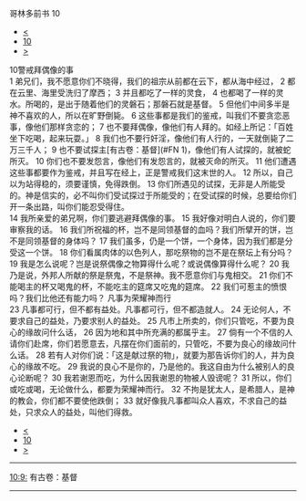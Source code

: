 ﻿





 哥林多前书 10




* [<](bible/1CO09.md)
* [10](bible/1CO.md)
* [>](bible/1CO11.md)



 
10警戒拜偶像的事  
1 弟兄们，我不愿意你们不晓得，我们的祖宗从前都在云下，都从海中经过， 
2 都在云里、海里受洗归了摩西； 
3 并且都吃了一样的灵食， 
4 也都喝了一样的灵水。所喝的，是出于随着他们的灵磐石；那磐石就是基督。 
5 但他们中间多半是神不喜欢的人，所以在旷野倒毙。 
6 这些事都是我们的鉴戒，叫我们不要贪恋恶事，像他们那样贪恋的； 
7 也不要拜偶像，像他们有人拜的。如经上所记：「百姓坐下吃喝，起来玩耍。」 
8 我们也不要行奸淫，像他们有人行的，一天就倒毙了二万三千人； 
9 也不要试探主[有古卷：基督](#FN
1)，像他们有人试探的，就被蛇所灭。 
10 你们也不要发怨言，像他们有发怨言的，就被灭命的所灭。 
11 他们遭遇这些事都要作为鉴戒，并且写在经上，正是警戒我们这末世的人。 
12 所以，自己以为站得稳的，须要谨慎，免得跌倒。 
13 你们所遇见的试探，无非是人所能受的。神是信实的，必不叫你们受试探过于所能受的；在受试探的时候，总要给你们开一条出路，叫你们能忍受得住。  
14 我所亲爱的弟兄啊，你们要逃避拜偶像的事。 
15 我好像对明白人说的，你们要审察我的话。 
16 我们所祝福的杯，岂不是同领基督的血吗？我们所擘开的饼，岂不是同领基督的身体吗？ 
17 我们虽多，仍是一个饼，一个身体，因为我们都是分受这一个饼。 
18 你们看属肉体的以色列人，那吃祭物的岂不是在祭坛上有分吗？ 
19 我是怎么说呢？岂是说祭偶像之物算得什么呢？或说偶像算得什么呢？ 
20 我乃是说，外邦人所献的祭是祭鬼，不是祭神。我不愿意你们与鬼相交。 
21 你们不能喝主的杯又喝鬼的杯，不能吃主的筵席又吃鬼的筵席。 
22 我们可惹主的愤恨吗？我们比他还有能力吗？ 凡事为荣耀神而行  
23 凡事都可行，但不都有益处。凡事都可行，但不都造就人。 
24 无论何人，不要求自己的益处，乃要求别人的益处。 
25 凡市上所卖的，你们只管吃，不要为良心的缘故问什么话， 
26 因为地和其中所充满的都属乎主。 
27 倘有一个不信的人请你们赴席，你们若愿意去，凡摆在你们面前的，只管吃，不要为良心的缘故问什么话。 
28 若有人对你们说：「这是献过祭的物」，就要为那告诉你们的人，并为良心的缘故不吃。 
29 我说的良心不是你的，乃是他的。我这自由为什么被别人的良心论断呢？ 
30 我若谢恩而吃，为什么因我谢恩的物被人毁谤呢？ 
31 所以，你们或吃或喝，无论做什么，都要为荣耀神而行。 
32 不拘是犹太人，是希腊人，是神的教会，你们都不要使他跌倒； 
33 就好像我凡事都叫众人喜欢，不求自己的益处，只求众人的益处，叫他们得救。 
* [<](bible/1CO09.md)
* [10](bible/1CO.md)
* [>](bible/1CO11.md)





---


[10:9:](#V9)
有古卷：基督




---









